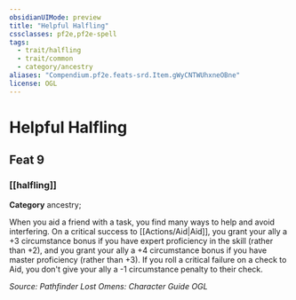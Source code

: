```yaml
---
obsidianUIMode: preview
title: "Helpful Halfling"
cssclasses: pf2e,pf2e-spell
tags:
  - trait/halfling
  - trait/common
  - category/ancestry
aliases: "Compendium.pf2e.feats-srd.Item.gWyCNTWUhxneOBne"
license: OGL
---
```

# Helpful Halfling
## Feat 9
### [[halfling]]

**Category** ancestry; 




When you aid a friend with a task, you find many ways to help and avoid interfering. On a critical success to [[Actions/Aid|Aid]], you grant your ally a +3 circumstance bonus if you have expert proficiency in the skill (rather than +2), and you grant your ally a +4 circumstance bonus if you have master proficiency (rather than +3). If you roll a critical failure on a check to Aid, you don't give your ally a -1 circumstance penalty to their check.

*Source: Pathfinder Lost Omens: Character Guide*
*OGL*